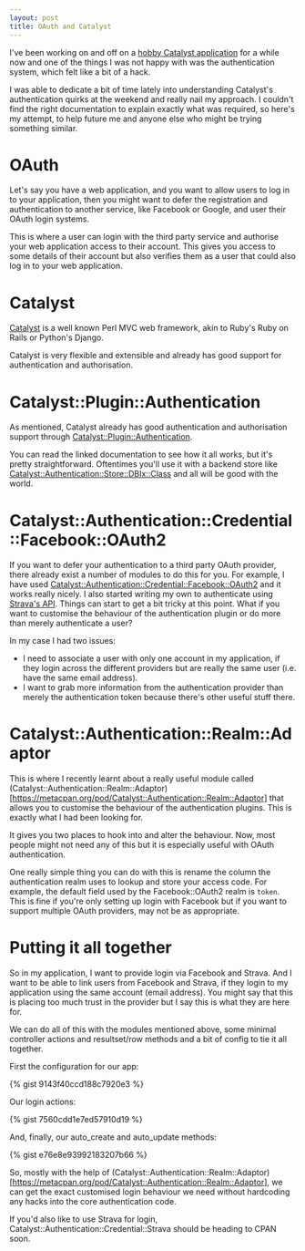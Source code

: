 ```yaml
---
layout: post
title: OAuth and Catalyst
---
```


I've been working on and off on a <a href="http://cowbellhq.com">hobby Catalyst
application</a> for a while now and one of the things I was not happy with was
the authentication system, which felt like a bit of a hack.

I was able to dedicate a bit of time lately into understanding Catalyst's
authentication quirks at the weekend and really nail my approach. I couldn't find
the right documentation to explain exactly what was required, so here's my attempt,
to help future me and anyone else who might be trying something similar.

OAuth
=====

Let's say you have a web application, and you want to allow users to log in to your
application, then you might want to defer the registration and authentication to
another service, like Facebook or Google, and user their OAuth login systems.

This is where a user can login with the third party service and authorise your
web application access to their account. This gives you access to some details of
their account but also verifies them as a user that could also log in to your
web application.

<Better explanation here>

Catalyst
========

[Catalyst](http://www.catalystframework.org/) is a well known Perl MVC web
framework, akin to Ruby's Ruby on Rails or Python's Django.

Catalyst is very flexible and extensible and already has good support for
authentication and authorisation.

Catalyst::Plugin::Authentication
================================

As mentioned, Catalyst already has good authentication and authorisation support
through [Catalyst::Plugin::Authentication](https://metacpan.org/pod/Catalyst::Plugin::Authentication).

You can read the linked documentation to see how it all works, but it's pretty
straightforward. Oftentimes you'll use it with a backend store like
[Catalyst::Authentication::Store::DBIx::Class](https://metacpan.org/pod/Catalyst::Authentication::Store::DBIx::Class)
and all will be good with the world.

Catalyst::Authentication::Credential::Facebook::OAuth2
======================================================

If you want to defer your authentication to a third party OAuth provider, there
already exist a number of modules to do this for you. For example, I have used
[Catalyst::Authentication::Credential::Facebook::OAuth2](https://metacpan.org/pod/Catalyst::Authentication::Credential::Facebook::OAuth2)
and it works really nicely. I also started writing my own to authenticate
using [Strava's API](http://strava.github.io/api/). Things can start to get a bit
tricky at this point. What if you want to customise the behaviour of the authentication
plugin or do more than merely authenticate a user?

In my case I had two issues:

- I need to associate a user with only one account in my application, if they login
across the different providers but are really the same user (i.e. have the same
email address).
- I want to grab more information from the authentication provider than merely the
authentication token because there's other useful stuff there.


Catalyst::Authentication::Realm::Adaptor
========================================

This is where I recently learnt about a really useful module called
(Catalyst::Authentication::Realm::Adaptor)[https://metacpan.org/pod/Catalyst::Authentication::Realm::Adaptor]
that allows you to customise the behaviour of the authentication plugins. This is
exactly what I had been looking for.

It gives you two places to hook into and alter the behaviour. Now, most people might
not need any of this but it is especially useful with OAuth authentication.

One really simple thing you can do with this is rename the column the authentication
realm uses to lookup and store your access code. For example, the default field used
by the Facebook::OAuth2 realm is `token`. This is fine if you're only setting up
login with Facebook but if you want to support multiple OAuth providers, may not
be as appropriate.

Putting it all together
=======================

So in my application, I want to provide login via Facebook and Strava. And I want to
be able to link users from Facebook and Strava, if they login to my application
using the same account (email address). You might say that this is placing too much
trust in the provider but I say this is what they are here for.

We can do all of this with the modules mentioned above, some minimal controller
actions and resultset/row methods and a bit of config to tie it all together.

First the configuration for our app:

{% gist 9143f40ccd188c7920e3 %}

Our login actions:

{% gist 7560cdd1e7ed57910d19 %}

And, finally, our auto_create and auto_update methods:

{% gist e76e8e93992183207b66 %}

So, mostly with the help of
(Catalyst::Authentication::Realm::Adaptor)[https://metacpan.org/pod/Catalyst::Authentication::Realm::Adaptor],
we can get the exact customised login behaviour we need without hardcoding any
hacks into the core authentication code.

If you'd also like to use Strava for login, Catalyst::Authentication::Credential::Strava
should be heading to CPAN soon.
